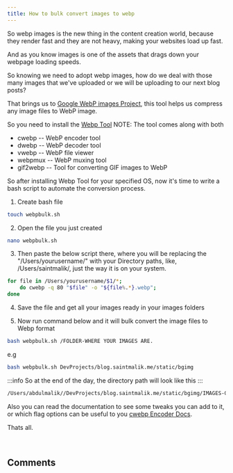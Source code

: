 ```yaml
---
title: How to bulk convert images to webp
---
```


So webp images is the new thing in the content creation world, because they render fast and they are not heavy, making your websites load up fast.

And as you know images is one of the assets that drags down your webpage loading speeds.

So knowing we need to adopt webp images, how do we deal with those many images that we've uploaded or we will be uploading to our next blog posts?

That brings us to <a href="https://developers.google.com/speed/webp/docs/cwebp" target="_blank">Google WebP images Project</a>, this tool helps us compress any image files to WebP image.

So you need to install the <a href="https://developers.google.com/speed/webp/download" target="_blank">Webp Tool</a> NOTE: The tool comes along with both

- cwebp -- WebP encoder tool
- dwebp -- WebP decoder tool
- vwebp -- WebP file viewer
- webpmux -- WebP muxing tool
- gif2webp -- Tool for converting GIF images to WebP

So after installing Webp Tool for your specified OS, now it's time to write a bash script to automate the conversion process.

1. Create bash file

```bash
touch webpbulk.sh
```

2. Open the file you just created

```bash
nano webpbulk.sh
```
3. Then paste the below script there, where you will be replacing the "/Users/yourusername/" with your Directory paths, like, /Users/saintmalik/, just the way it is on your system.

```bash
for file in /Users/yourusername/$1/*;
    do cwebp -q 80 "$file" -o "${file%.*}.webp";
done
```
4. Save the file and get all your images ready in your images folders

5. Now run command below and it will bulk convert the image files to Webp format

```bash
bash webpbulk.sh /FOLDER-WHERE YOUR IMAGES ARE.
```
e.g

```bash
bash webpbulk.sh DevProjects/blog.saintmalik.me/static/bgimg
```

:::info
So at the end of the day, the directory path will look like this
:::

```bash
/Users/abdulmalik//DevProjects/blog.saintmalik.me/static/bgimg/IMAGES-GETTING-COMPRESSED
```

Also you can read the documentation to see some tweaks you can add to it, or which flag options can be useful to you <a href="https://developers.google.com/speed/webp/docs/cwebp" target="_blank">cwebp Encoder Docs</a>.

Thats all.

<br/>
<h2>Comments</h2>
<Giscus
id="comments"
repo="saintmalik/blog.saintmalik.me"
repoId="MDEwOlJlcG9zaXRvcnkzOTE0MzQyOTI="
category="General"
categoryId="DIC_kwDOF1TQNM4CQ8lN"
mapping="title"
term="Comments"
reactionsEnabled="1"
emitMetadata="0"
inputPosition="top"
theme="preferred_color_scheme"
lang="en"
loading="lazy"
crossorigin="anonymous"
    />